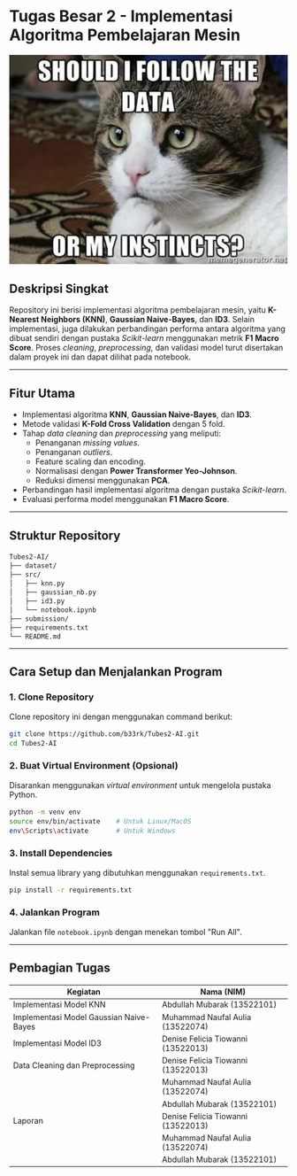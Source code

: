 # Tugas Besar 2 - Implementasi Algoritma Pembelajaran Mesin

![Cat](cat.png)

## Deskripsi Singkat
Repository ini berisi implementasi algoritma pembelajaran mesin, yaitu **K-Nearest Neighbors (KNN)**, **Gaussian Naive-Bayes**, dan **ID3**. Selain implementasi, juga dilakukan perbandingan performa antara algoritma yang dibuat sendiri dengan pustaka *Scikit-learn* menggunakan metrik **F1 Macro Score**. Proses *cleaning*, *preprocessing*, dan validasi model turut disertakan dalam proyek ini dan dapat dilihat pada notebook.

---

## Fitur Utama
- Implementasi algoritma **KNN**, **Gaussian Naive-Bayes**, dan **ID3**.
- Metode validasi **K-Fold Cross Validation** dengan 5 fold.
- Tahap *data cleaning* dan *preprocessing* yang meliputi:
  - Penanganan *missing values*.
  - Penanganan *outliers*.
  - Feature scaling dan encoding.
  - Normalisasi dengan **Power Transformer Yeo-Johnson**.
  - Reduksi dimensi menggunakan **PCA**.
- Perbandingan hasil implementasi algoritma dengan pustaka *Scikit-learn*.
- Evaluasi performa model menggunakan **F1 Macro Score**.

---

## Struktur Repository
```
Tubes2-AI/
├── dataset/              
├── src/                   
│   ├── knn.py           
│   ├── gaussian_nb.py  
│   ├── id3.py             
│   └── notebook.ipynb
├── submission/
├── requirements.txt
└── README.md              
```

---

## Cara Setup dan Menjalankan Program

### **1. Clone Repository**
Clone repository ini dengan menggunakan command berikut:
```bash
git clone https://github.com/b33rk/Tubes2-AI.git
cd Tubes2-AI
```

### **2. Buat Virtual Environment (Opsional)**
Disarankan menggunakan *virtual environment* untuk mengelola pustaka Python.
```bash
python -m venv env
source env/bin/activate    # Untuk Linux/MacOS
env\Scripts\activate       # Untuk Windows
```

### **3. Install Dependencies**
Instal semua library yang dibutuhkan menggunakan `requirements.txt`.
```bash
pip install -r requirements.txt
```

### **4. Jalankan Program**
Jalankan file `notebook.ipynb` dengan menekan tombol "Run All".

---

## Pembagian Tugas
| **Kegiatan**                       | **Nama (NIM)**                 |
|------------------------------------|--------------------------------|
| Implementasi Model KNN             | Abdullah Mubarak (13522101)    |
| Implementasi Model Gaussian Naive-Bayes | Muhammad Naufal Aulia (13522074) |
| Implementasi Model ID3             | Denise Felicia Tiowanni (13522013) |
| Data Cleaning dan Preprocessing    | Denise Felicia Tiowanni (13522013) |
|                                    | Muhammad Naufal Aulia (13522074) |
|                                    | Abdullah Mubarak (13522101)    |
| Laporan                           | Denise Felicia Tiowanni (13522013) |
|                                    | Muhammad Naufal Aulia (13522074) |
|                                    | Abdullah Mubarak (13522101)    |
